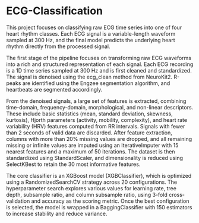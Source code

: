 # ECG-Classification
This project focuses on classifying raw ECG time series into one of four heart rhythm classes. Each ECG signal is a variable-length waveform sampled at 300 Hz, and the final model predicts the underlying heart rhythm directly from the processed signal.

The first stage of the pipeline focuses on transforming raw ECG waveforms into a rich and structured representation of each signal. Each ECG recording is a 1D time series sampled at 300 Hz and is first cleaned and standardized. The signal is denoised using the ecg_clean method from NeuroKit2. R-peaks are identified using the Engzee segmentation algorithm, and heartbeats are segmented accordingly.

From the denoised signals, a large set of features is extracted, combining time-domain, frequency-domain, morphological, and non-linear descriptors. These include basic statistics (mean, standard deviation, skewness, kurtosis), Hjorth parameters (activity, mobility, complexity), and heart rate variability (HRV) features computed from RR intervals. Signals with fewer than 2 seconds of valid data are discarded. After feature extraction, columns with more than 20% missing values are dropped, and all remaining missing or infinite values are imputed using an IterativeImputer with 15 nearest features and a maximum of 50 iterations. The dataset is then standardized using StandardScaler, and dimensionality is reduced using SelectKBest to retain the 30 most informative features.

The core classifier is an XGBoost model (XGBClassifier), which is optimized using a RandomizedSearchCV strategy across 20 configurations. The hyperparameter search explores various values for learning rate, tree depth, subsample ratio, and column subsample ratio, using 3-fold cross-validation and accuracy as the scoring metric. Once the best configuration is selected, the model is wrapped in a BaggingClassifier with 150 estimators to increase stability and reduce variance.